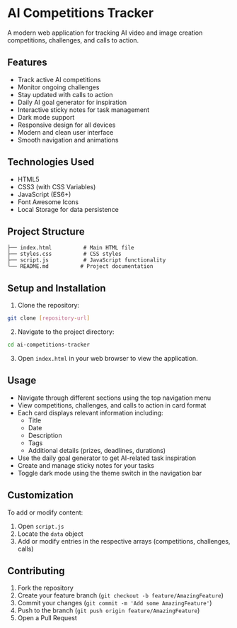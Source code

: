 # AI Competitions Tracker

A modern web application for tracking AI video and image creation competitions, challenges, and calls to action.

## Features

- Track active AI competitions
- Monitor ongoing challenges
- Stay updated with calls to action
- Daily AI goal generator for inspiration
- Interactive sticky notes for task management
- Dark mode support
- Responsive design for all devices
- Modern and clean user interface
- Smooth navigation and animations

## Technologies Used

- HTML5
- CSS3 (with CSS Variables)
- JavaScript (ES6+)
- Font Awesome Icons
- Local Storage for data persistence

## Project Structure

```
├── index.html          # Main HTML file
├── styles.css          # CSS styles
├── script.js           # JavaScript functionality
└── README.md          # Project documentation
```

## Setup and Installation

1. Clone the repository:
```bash
git clone [repository-url]
```

2. Navigate to the project directory:
```bash
cd ai-competitions-tracker
```

3. Open `index.html` in your web browser to view the application.

## Usage

- Navigate through different sections using the top navigation menu
- View competitions, challenges, and calls to action in card format
- Each card displays relevant information including:
  - Title
  - Date
  - Description
  - Tags
  - Additional details (prizes, deadlines, durations)
- Use the daily goal generator to get AI-related task inspiration
- Create and manage sticky notes for your tasks
- Toggle dark mode using the theme switch in the navigation bar

## Customization

To add or modify content:
1. Open `script.js`
2. Locate the `data` object
3. Add or modify entries in the respective arrays (competitions, challenges, calls)

## Contributing

1. Fork the repository
2. Create your feature branch (`git checkout -b feature/AmazingFeature`)
3. Commit your changes (`git commit -m 'Add some AmazingFeature'`)
4. Push to the branch (`git push origin feature/AmazingFeature`)
5. Open a Pull Request 